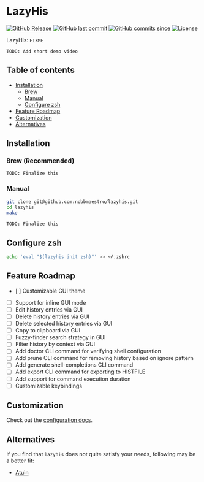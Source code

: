 # LazyHis

[![GitHub Release](https://img.shields.io/github/v/release/nobbmaestro/lazyhis)](github-release)
[![GitHub last commit](https://img.shields.io/github/last-commit/nobbmaestro/lazyhis/development)](github-last-commit)
[![GitHub commits since](https://img.shields.io/github/commits-since/nobbmaestro/lazyhis/0.0.1-dev/development)](githut-commits-since)
![License](https://img.shields.io/github/license/nobbmaestro/lazyhis)

LazyHis: `FIXME`

`TODO: Add short demo video`

## Table of contents

- [Installation](#installation)
  - [Brew](#brew)
  - [Manual](#manual)
  - [Configure zsh](#configure-zsh)
- [Feature Roadmap](#feature-roadmap)
- [Customization](#customization)
- [Alternatives](#alternatives)

## Installation

### Brew (Recommended)

`TODO: Finalize this`

### Manual

```sh
git clone git@github.com:nobbmaestro/lazyhis.git
cd lazyhis
make
```

`TODO: Finalize this`

## Configure zsh

```sh
echo 'eval "$(lazyhis init zsh)"' >> ~/.zshrc
```

## Feature Roadmap

- [ ] Customizable GUI theme
- [ ] Support for inline GUI mode
- [ ] Edit history entries via GUI
- [ ] Delete history entries via GUI
- [ ] Delete selected history entries via GUI
- [ ] Copy to clipboard via GUI
- [ ] Fuzzy-finder search strategy in GUI
- [ ] Filter history by context via GUI
- [ ] Add doctor CLI command for verifying shell configuration
- [ ] Add prune CLI command for removing history based on ignore pattern
- [ ] Add generate shell-completions CLI command
- [ ] Add export CLI command for exporting to HISTFILE
- [ ] Add support for command execution duration
- [ ] Customizable keybindings

## Customization

Check out the [configuration docs](docs/config.md).

## Alternatives

If you find that `lazyhis` does not quite satisfy your needs, following may be a better fit:

- [Atuin](https://github.com/atuinsh/atuin)
